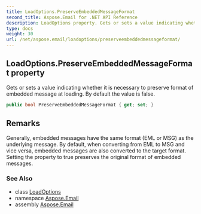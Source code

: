 ```yaml
---
title: LoadOptions.PreserveEmbeddedMessageFormat
second_title: Aspose.Email for .NET API Reference
description: LoadOptions property. Gets or sets a value indicating whether it is necessary to preserve format of embedded message at loading. By default the value is false
type: docs
weight: 30
url: /net/aspose.email/loadoptions/preserveembeddedmessageformat/
---
```

## LoadOptions.PreserveEmbeddedMessageFormat property

Gets or sets a value indicating whether it is necessary to preserve format of embedded message at loading. By default the value is false.

```csharp
public bool PreserveEmbeddedMessageFormat { get; set; }
```

## Remarks

Generally, embedded messages have the same format (EML or MSG) as the underlying message. By default, when converting from EML to MSG and vice versa, embedded messages are also converted to the target format. Setting the property to true preserves the original format of embedded messages.

### See Also

* class [LoadOptions](../)
* namespace [Aspose.Email](../../loadoptions/)
* assembly [Aspose.Email](../../../)



